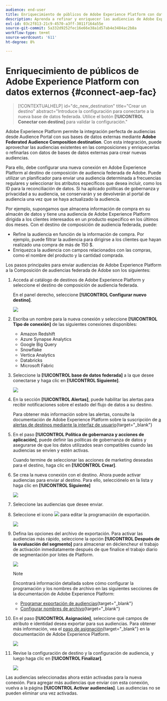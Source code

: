 ```yaml
---
audience: end-user
title: Enriquecimiento de públicos de Adobe Experience Platform con datos externos
description: Aprenda a refinar y enriquecer las audiencias de Adobe Experience Platform con datos de sus bases de datos federadas mediante el destino de composición de audiencias federadas.
exl-id: 03c2f813-21c9-4570-a3ff-3011f164a55e
source-git-commit: 5a332d9252fec16e66e38a1d57ab4e3484ac2b8a
workflow-type: tm+mt
source-wordcount: '611'
ht-degree: 8%

---
```


# Enriquecimiento de públicos de Adobe Experience Platform con datos externos {#connect-aep-fac}

>[!CONTEXTUALHELP]
>id="dc_new_destination"
>title="Crear un destino"
>abstract="Introduce la configuración para conectarte a la nueva base de datos federada. Utilice el botón **[!UICONTROL Conectar con destino]** para validar la configuración."

Adobe Experience Platform permite la integración perfecta de audiencias desde Audience Portal con sus bases de datos externas mediante **Adobe Federated Audience Composition destination**. Con esta integración, puede aprovechar las audiencias existentes en las composiciones y enriquecerlas o refinarlas con datos de bases de datos externas para crear nuevas audiencias.

Para ello, debe configurar una nueva conexión en Adobe Experience Platform al destino de composición de audiencia federada de Adobe. Puede utilizar un planificador para enviar una audiencia determinada a frecuencias regulares y seleccionar los atributos específicos que desea incluir, como los ID para la reconciliación de datos. Si ha aplicado políticas de gobernanza y privacidad a su audiencia, se conservarán y se devolverán al portal de audiencia una vez que se haya actualizado la audiencia.

Por ejemplo, supongamos que almacena información de compra en su almacén de datos y tiene una audiencia de Adobe Experience Platform dirigida a los clientes interesados en un producto específico en los últimos dos meses. Con el destino de composición de audiencia federada, puede:

* Refine la audiencia en función de la información de compra. Por ejemplo, puede filtrar la audiencia para dirigirse a los clientes que hayan realizado una compra de más de 150 $.
* Enriquezca la audiencia con campos relacionados con las compras, como el nombre del producto y la cantidad comprada.

Los pasos principales para enviar audiencias de Adobe Experience Platform a la Composición de audiencias federada de Adobe son los siguientes:

1. Acceda al catálogo de destinos de Adobe Experience Platform y seleccione el destino de composición de audiencia federada.

   En el panel derecho, seleccione **[!UICONTROL Configurar nuevo destino]**.

   ![](assets/destination-new.png)

1. Escriba un nombre para la nueva conexión y seleccione **[!UICONTROL Tipo de conexión]** de las siguientes conexiones disponibles:

   * Amazon Redshift
   * Azure Synapse Analytics
   * Google Big Query
   * Snowflake
   * Vertica Analytics
   * Databricks
   * Microsoft Fabric

1. Seleccione la **[!UICONTROL base de datos federada]** a la que desee conectarse y haga clic en **[!UICONTROL Siguiente]**.

   ![](assets/destination-configure.png)

1. En la sección **[!UICONTROL Alertas]**, puede habilitar las alertas para recibir notificaciones sobre el estado del flujo de datos a su destino.

   Para obtener más información sobre las alertas, consulte la documentación de Adobe Experience Platform sobre la suscripción de [a alertas de destinos mediante la interfaz de usuario](https://experienceleague.adobe.com/en/docs/experience-platform/destinations/ui/alerts){target="_blank"}

1. En el paso **[!UICONTROL Política de gobernanza y acciones de aplicación]**, puede definir las políticas de gobernanza de datos y asegurarse de que los datos utilizados sean compatibles cuando las audiencias se envíen y estén activas.

   Cuando termine de seleccionar las acciones de marketing deseadas para el destino, haga clic en **[!UICONTROL Crear]**.

1. Se crea la nueva conexión con el destino. Ahora puede activar audiencias para enviar al destino. Para ello, selecciónelo en la lista y haga clic en **[!UICONTROL Siguiente]**

   ![](assets/destination-activate.png)

1. Seleccione las audiencias que desee enviar.

1. Seleccione el icono ![](assets/do-not-localize/Smock_Edit_18_N.svg) para editar la programación de exportación.

   ![](assets/destination-schedule.png)

1. Defina las opciones del archivo de exportación. Para activar las audiencias más rápido, seleccione la opción **[!UICONTROL Después de la evaluación del segmento]** para almacenar en déclencheur el trabajo de activación inmediatamente después de que finalice el trabajo diario de segmentación por lotes de Platform.

   ![](assets/destination-schedule-2.png)

   >[!NOTE]
   >
   >Encontrará información detallada sobre cómo configurar la programación y los nombres de archivo en las siguientes secciones de la documentación de Adobe Experience Platform:
   >
   >* [Programar exportación de audiencias](https://experienceleague.adobe.com/en/docs/experience-platform/destinations/ui/activate/activate-batch-profile-destinations#scheduling){target="_blank"}
   >* [Configurar nombres de archivo](https://experienceleague.adobe.com/en/docs/experience-platform/destinations/ui/activate/activate-batch-profile-destinations#configure-file-names){target="_blank"}

1. En el paso **[!UICONTROL Asignación]**, seleccione qué campos de atributo e identidad desea exportar para sus audiencias. Para obtener más información, vea el [paso de asignación](https://experienceleague.adobe.com/en/docs/experience-platform/destinations/ui/activate/activate-batch-profile-destinations#mapping){target="_blank"} en la documentación de Adobe Experience Platform.

   ![](assets/destination-attributes.png)

1. Revise la configuración de destino y la configuración de audiencia, y luego haga clic en **[!UICONTROL Finalizar]**.

   ![](assets/destination-review.png)

Las audiencias seleccionadas ahora están activadas para la nueva conexión. Para agregar más audiencias que enviar con esta conexión, vuelva a la página **[!UICONTROL Activar audiencias]**. Las audiencias no se pueden eliminar una vez activadas.
